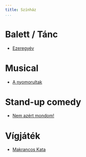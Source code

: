```yaml
---
title: Színház
...
```


# Balett / Tánc

- [Ezeregyév](http://experidance.hu/repertoar/5)

# Musical

- [A nyomorultak](http://www.madachszinhaz.hu/showinfo.php?id=2610)

# Stand-up comedy

- [Nem azért mondom!](https://dumaszinhaz.hu/eloadasok/nem-azert-mondom-a-szomszedneni-produkcios-iroda-onallo-estje-Budapest-20220924-1930/)

# Vígjáték

- [Makrancos Kata](http://vigszinhaz.hu/szindarab/117+makrancos+kata/)
